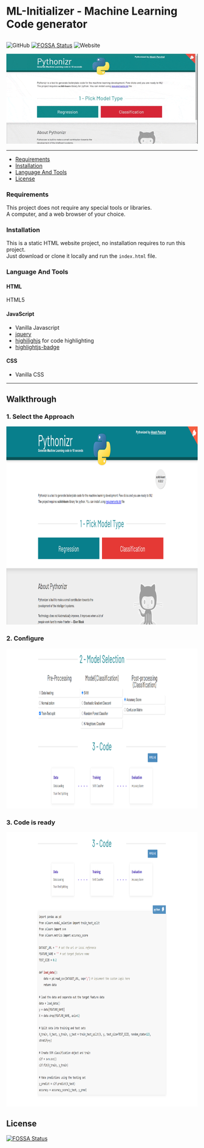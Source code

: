 # ML-Initializer - Machine Learning Code generator
## 

![GitHub](https://img.shields.io/github/license/akashp1712/pythonizr)
[![FOSSA Status](https://app.fossa.com/api/projects/git%2Bgithub.com%2Fakashp1712%2Fpythonizr.svg?type=shield)](https://app.fossa.com/projects/git%2Bgithub.com%2Fakashp1712%2Fpythonizr?ref=badge_shield)
![Website](https://img.shields.io/website?up_message=online&url=https%3A%2F%2Fpythonizr.com)

<p align="center">
  <kbd>
<img src="pythonizr-scroll.gif" width="960"></img>
  </kbd>
</p>

-----

* [Requirements](#requirements)
* [Installation](#installation)
* [Language And Tools](#language-and-tools)
* [License](#license)

### Requirements
This project does not require any special tools or libraries.<br />
A computer, and a web browser of your choice.

### Installation
This is a static HTML website project, no installation requires to run this project.<br />
Just download or clone it locally and run the `index.html` file.

### Language And Tools
#### HTML

HTML5

#### JavaScript

- Vanilla Javascript
- [jquery](https://jquery.com/)
- [highilighjs](https://highlightjs.org/) for code highlighting
- [highlightjs-badge](https://github.com/RickStrahl/highlightjs-badge)

#### CSS

- Vanilla CSS

-----

## Walkthrough

### 1. Select the Approach

<p align="center">
<img src="./resources/img/screens/screen1.png" alt="screen1" height="520"/>
<p>
 
### 2. Configure

<p align="center">
<img src="./resources/img/screens/screen2.png" alt="screen2" height="420"/>
<p>
  
### 3. Code is ready

<p align="center">
<img src="./resources/img/screens/screen3.png" alt="screen3" height="720"/>
<p>

## License
[![FOSSA Status](https://app.fossa.com/api/projects/git%2Bgithub.com%2Fakashp1712%2Fpythonizr.svg?type=large)](https://app.fossa.com/projects/git%2Bgithub.com%2Fakashp1712%2Fpythonizr?ref=badge_large)
